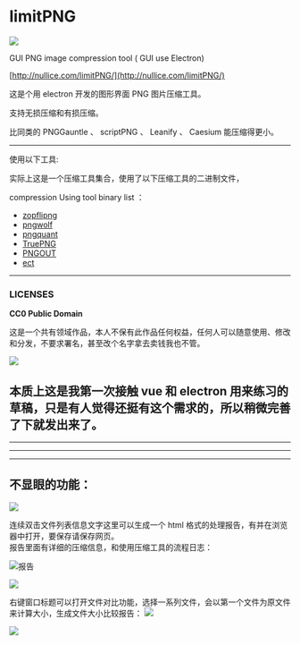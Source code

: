 # limitPNG
![](http://ww1.sinaimg.cn/large/c35419f1gw1f4qbtocnx4g20ch0cj1kx.gif)

GUI PNG image compression tool ( GUI use Electron)

[http://nullice.com/limitPNG/](http://nullice.com/limitPNG/)

这是个用 electron 开发的图形界面 PNG 图片压缩工具。

支持无损压缩和有损压缩。

比同类的 PNGGauntle 、 scriptPNG 、 Leanify 、 Caesium  能压缩得更小。


---- 



使用以下工具:

实际上这是一个压缩工具集合，使用了以下压缩工具的二进制文件，

compression Using tool binary list ：
- [zopflipng](https://github.com/google/zopfli)
- [pngwolf](http://bjoern.hoehrmann.de/pngwolf/)
- [pngquant](https://pngquant.org/)
- [TruePNG](http://x128.ho.ua/pngutils.html)
- [PNGOUT](http://advsys.net/ken/utils.htm#pngout)
- [ect](http://css-ig.net/)

---- 
### LICENSES
**CC0 Public Domain**

这是一个共有领域作品，本人不保有此作品任何权益，任何人可以随意使用、修改和分发，不要求署名，甚至改个名字拿去卖钱我也不管。

[![](http://ww3.sinaimg.cn/large/c35419f1gw1f4qhrttrtqj202g00v742.jpg)](http://creativecommons.org/publicdomain/zero/1.0)

本质上这是我第一次接触 vue 和 electron 用来练习的草稿，只是有人觉得还挺有这个需求的，所以稍微完善了下就发出来了。
-----------

-----------

-----------

-----------

## 不显眼的功能：

![](http://ww4.sinaimg.cn/large/c35419f1gw1f4qkb9h82yj205k02edfn.jpg)

连续双击文件列表信息文字这里可以生成一个 html 格式的处理报告，有并在浏览器中打开，要保存请保存网页。  
报告里面有详细的压缩信息，和使用压缩工具的流程日志：

![报告](http://ww3.sinaimg.cn/large/c35419f1gw1f4qkeragasj20zm09wdme.jpg)




![](http://ww2.sinaimg.cn/large/c35419f1gw1f4qkg4wfowj203d00o741.jpg)

右键窗口标题可以打开文件对比功能，选择一系列文件，会以第一个文件为原文件来计算大小，生成文件大小比较报告：
![](http://ww3.sinaimg.cn/large/c35419f1gw1f4qki0eadzj20j90akgo0.jpg)

![](http://ww2.sinaimg.cn/large/c35419f1gw1f4qklh0qa5j20lu079wgz.jpg)





